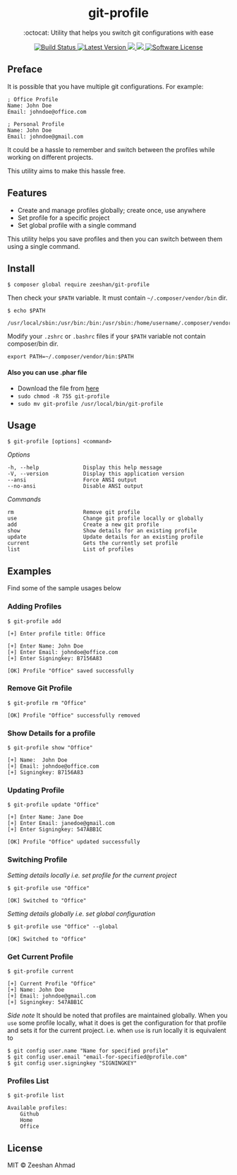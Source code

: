 <div align="center">
    <h1 align="center">git-profile</h1>
    <p align="center">:octocat: Utility that helps you switch git configurations with ease</p>
    <p align="center">
      <a href="https://travis-ci.org/ziishaned/git-profile">
          <img src="https://img.shields.io/travis/ziishaned/git-profile/master.svg?style=flat-square" alt="Build Status"/>
      </a>
      <a href="https://github.com/ziishaned/git-profile/releases">
          <img src="https://img.shields.io/github/release/ziishaned/git-profile.svg?style=flat-square" alt="Latest Version"/>
      </a>
      <a href="https://twitter.com/home?status=git-profile%20by%20%40ziishaned%20http%3A//github.com/ziishaned/git-profile">
        <img src="https://img.shields.io/badge/twitter-tweet-blue.svg?style=flat-square"/>
      </a>
      <a href="https://twitter.com/ziishaned">
        <img src="https://img.shields.io/badge/feedback-@ziishaned-blue.svg?style=flat-square" />
      </a>
        <a href="https://github.com/ziishaned/git-profile">
            <img src="https://img.shields.io/badge/license-MIT-brightgreen.svg?style=flat-square" alt="Software License">
        </a>
    </p>
</div>

## Preface

It is possible that you have multiple git configurations. For example:

```
; Office Profile
Name: John Doe
Email: johndoe@office.com

; Personal Profile
Name: John Doe
Email: johndoe@gmail.com
```

It could be a hassle to remember and switch between the profiles while working on different projects.

This utility aims to make this hassle free.

## Features

- Create and manage profiles globally; create once, use anywhere
- Set profile for a specific project
- Set global profile with a single command

This utility helps you save profiles and then you can switch between them using a single command.

## Install

```
$ composer global require zeeshan/git-profile
```
Then check your ```$PATH``` variable. It must contain ```~/.composer/vendor/bin``` dir.

```
$ echo $PATH

/usr/local/sbin:/usr/bin:/bin:/usr/sbin:/home/username/.composer/vendor/bin
```

Modify your ```.zshrc``` or ```.bashrc``` files if your ```$PATH``` variable not contain composer/bin dir.

```
export PATH=~/.composer/vendor/bin:$PATH
```

#### Also you can use .phar file

* Download the file from [here](https://github.com/ziishaned/git-profile/releases/download/v1.0/git-profile)
* `sudo chmod -R 755 git-profile`
* `sudo mv git-profile /usr/local/bin/git-profile`

## Usage

```
$ git-profile [options] <command>
```
*Options*
```
-h, --help              Display this help message
-V, --version           Display this application version
--ansi                  Force ANSI output
--no-ansi               Disable ANSI output
```
*Commands*
```
rm                      Remove git profile
use                     Change git profile locally or globally
add                     Create a new git profile
show                    Show details for an existing profile
update                  Update details for an existing profile
current                 Gets the currently set profile
list                    List of profiles
```

## Examples

Find some of the sample usages below

### Adding Profiles
```
$ git-profile add

[+] Enter profile title: Office

[+] Enter Name: John Doe
[+] Enter Email: johndoe@office.com
[+] Enter Signingkey: B7156A83

[OK] Profile "Office" saved successfully
```

### Remove Git Profile

```
$ git-profile rm "Office"

[OK] Profile "Office" successfully removed
```

### Show Details for a profile

```
$ git-profile show "Office"

[+] Name:  John Doe
[+] Email: johndoe@office.com
[+] Signingkey: B7156A83
```

### Updating Profile
```
$ git-profile update "Office"

[+] Enter Name: Jane Doe
[+] Enter Email: janedoe@gmail.com
[+] Enter Signingkey: 547ABB1C

[OK] Profile "Office" updated successfully
```

### Switching Profile

*Setting details locally i.e. set profile for the current project*
```
$ git-profile use "Office"

[OK] Switched to "Office"
```

*Setting details globally i.e. set global configuration*
```
$ git-profile use "Office" --global

[OK] Switched to "Office"
```

### Get Current Profile

```
$ git-profile current

[+] Current Profile "Office"
[+] Name: John Doe
[+] Email: johndoe@gmail.com
[+] Signingkey: 547ABB1C
```

*Side note* It should be noted that profiles are maintained globally. When you `use` some profile locally, what it does is get the configuration for that profile and sets it for the current project. i.e. when `use` is run locally it is equivalent to

```
$ git config user.name "Name for specified profile"
$ git config user.email "email-for-specified@profile.com"
$ git config user.signingkey "SIGNINGKEY"
```

### Profiles List

```
$ git-profile list

Available profiles:
    Github
    Home
    Office
```

## License

MIT © Zeeshan Ahmad
